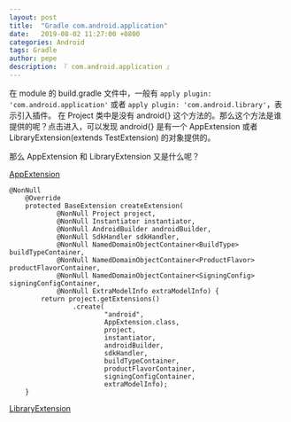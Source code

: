 ```yaml
---
layout: post
title:  "Gradle com.android.application"
date:   2019-08-02 11:27:00 +0800
categories: Android
tags: Gradle
author: pepe
description: 『 com.android.application 』
---
```


在 module 的 build.gradle 文件中，一般有 `apply plugin: 'com.android.application'` 或者 `apply plugin: 'com.android.library'`，表示引入插件。
在 Project 类中是没有 android{} 这个方法的。那么这个方法是谁提供的呢？点击进入，可以发现 android{} 是有一个 AppExtension 或者 LibraryExtension(extends TestExtension) 的对象提供的。

那么 AppExtension 和 LibraryExtension 又是什么呢？

[AppExtension](http://google.github.io/android-gradle-dsl/current/com.android.build.gradle.AppExtension.html)

```
@NonNull
    @Override
    protected BaseExtension createExtension(
            @NonNull Project project,
            @NonNull Instantiator instantiator,
            @NonNull AndroidBuilder androidBuilder,
            @NonNull SdkHandler sdkHandler,
            @NonNull NamedDomainObjectContainer<BuildType> buildTypeContainer,
            @NonNull NamedDomainObjectContainer<ProductFlavor> productFlavorContainer,
            @NonNull NamedDomainObjectContainer<SigningConfig> signingConfigContainer,
            @NonNull ExtraModelInfo extraModelInfo) {
        return project.getExtensions()
                .create(
                        "android",
                        AppExtension.class,
                        project,
                        instantiator,
                        androidBuilder,
                        sdkHandler,
                        buildTypeContainer,
                        productFlavorContainer,
                        signingConfigContainer,
                        extraModelInfo);
    }
```

[LibraryExtension](http://google.github.io/android-gradle-dsl/current/com.android.build.gradle.LibraryExtension.html)
